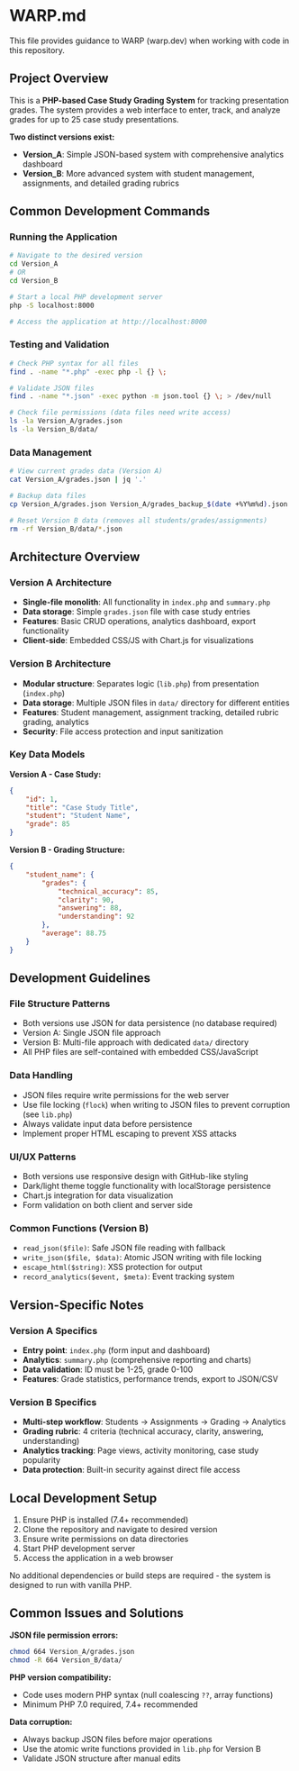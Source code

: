 # WARP.md

This file provides guidance to WARP (warp.dev) when working with code in this repository.

## Project Overview

This is a **PHP-based Case Study Grading System** for tracking presentation grades. The system provides a web interface to enter, track, and analyze grades for up to 25 case study presentations.

**Two distinct versions exist:**
- **Version_A**: Simple JSON-based system with comprehensive analytics dashboard
- **Version_B**: More advanced system with student management, assignments, and detailed grading rubrics

## Common Development Commands

### Running the Application

```bash
# Navigate to the desired version
cd Version_A
# OR
cd Version_B

# Start a local PHP development server
php -S localhost:8000

# Access the application at http://localhost:8000
```

### Testing and Validation

```bash
# Check PHP syntax for all files
find . -name "*.php" -exec php -l {} \;

# Validate JSON files
find . -name "*.json" -exec python -m json.tool {} \; > /dev/null

# Check file permissions (data files need write access)
ls -la Version_A/grades.json
ls -la Version_B/data/
```

### Data Management

```bash
# View current grades data (Version A)
cat Version_A/grades.json | jq '.'

# Backup data files
cp Version_A/grades.json Version_A/grades_backup_$(date +%Y%m%d).json

# Reset Version B data (removes all students/grades/assignments)
rm -rf Version_B/data/*.json
```

## Architecture Overview

### Version A Architecture
- **Single-file monolith**: All functionality in `index.php` and `summary.php`
- **Data storage**: Simple `grades.json` file with case study entries
- **Features**: Basic CRUD operations, analytics dashboard, export functionality
- **Client-side**: Embedded CSS/JS with Chart.js for visualizations

### Version B Architecture
- **Modular structure**: Separates logic (`lib.php`) from presentation (`index.php`)
- **Data storage**: Multiple JSON files in `data/` directory for different entities
- **Features**: Student management, assignment tracking, detailed rubric grading, analytics
- **Security**: File access protection and input sanitization

### Key Data Models

**Version A - Case Study:**
```json
{
    "id": 1,
    "title": "Case Study Title",
    "student": "Student Name",
    "grade": 85
}
```

**Version B - Grading Structure:**
```json
{
    "student_name": {
        "grades": {
            "technical_accuracy": 85,
            "clarity": 90,
            "answering": 88,
            "understanding": 92
        },
        "average": 88.75
    }
}
```

## Development Guidelines

### File Structure Patterns
- Both versions use JSON for data persistence (no database required)
- Version A: Single JSON file approach
- Version B: Multi-file approach with dedicated `data/` directory
- All PHP files are self-contained with embedded CSS/JavaScript

### Data Handling
- JSON files require write permissions for the web server
- Use file locking (`flock`) when writing to JSON files to prevent corruption (see `lib.php`)
- Always validate input data before persistence
- Implement proper HTML escaping to prevent XSS attacks

### UI/UX Patterns
- Both versions use responsive design with GitHub-like styling
- Dark/light theme toggle functionality with localStorage persistence
- Chart.js integration for data visualization
- Form validation on both client and server side

### Common Functions (Version B)
- `read_json($file)`: Safe JSON file reading with fallback
- `write_json($file, $data)`: Atomic JSON writing with file locking
- `escape_html($string)`: XSS protection for output
- `record_analytics($event, $meta)`: Event tracking system

## Version-Specific Notes

### Version A Specifics
- **Entry point**: `index.php` (form input and dashboard)
- **Analytics**: `summary.php` (comprehensive reporting and charts)
- **Data validation**: ID must be 1-25, grade 0-100
- **Features**: Grade statistics, performance trends, export to JSON/CSV

### Version B Specifics
- **Multi-step workflow**: Students → Assignments → Grading → Analytics
- **Grading rubric**: 4 criteria (technical accuracy, clarity, answering, understanding)
- **Analytics tracking**: Page views, activity monitoring, case study popularity
- **Data protection**: Built-in security against direct file access

## Local Development Setup

1. Ensure PHP is installed (7.4+ recommended)
2. Clone the repository and navigate to desired version
3. Ensure write permissions on data directories
4. Start PHP development server
5. Access the application in a web browser

No additional dependencies or build steps are required - the system is designed to run with vanilla PHP.

## Common Issues and Solutions

**JSON file permission errors:**
```bash
chmod 664 Version_A/grades.json
chmod -R 664 Version_B/data/
```

**PHP version compatibility:**
- Code uses modern PHP syntax (null coalescing `??`, array functions)
- Minimum PHP 7.0 required, 7.4+ recommended

**Data corruption:**
- Always backup JSON files before major operations
- Use the atomic write functions provided in `lib.php` for Version B
- Validate JSON structure after manual edits